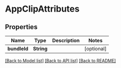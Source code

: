 # AppClipAttributes

## Properties
Name | Type | Description | Notes
------------ | ------------- | ------------- | -------------
**bundleId** | **String** |  | [optional] 

[[Back to Model list]](../README.md#documentation-for-models) [[Back to API list]](../README.md#documentation-for-api-endpoints) [[Back to README]](../README.md)


